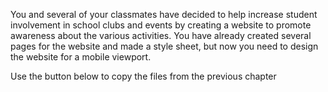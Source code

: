 <!--manual-->
You and several of your classmates have decided to help increase student involvement in school clubs and events by creating a website to promote awareness about the various activities. You have already created several pages for the website and made a style sheet, but now you need to design the website for a mobile viewport. 
<p>Use the button below to copy the files from the previous chapter</p>
<!--
{
    "CopyExercise": {
        "name": "Chapter 4 EX03",
        "copyTarget": "/chapter4/ex03/student/*",
        "pasteTarget": "./"
    }
}
-->